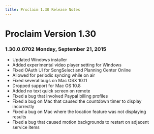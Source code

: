 ```yaml
---
title: Proclaim 1.30 Release Notes
---
```


# Proclaim Version 1.30

### 1.30.0.0702 Monday, September 21, 2015
* Updated Windows installer
* Added experimental video player setting for Windows
* Fixed OAuth UI for SongSelect and Planning Center Online
* Allowed for periodic syncing while on air
* Fixed several bugs on Mac OSX 10.11
* Dropped support for Mac OS 10.8
* Added no text quick screen on remote
* Fixed a bug that involved Paypal billing profiles
* Fixed a bug on Mac that caused the countdown timer to display incorrectly
* Fixed a bug on Mac where the location feature was not displaying results
* Fixed a bug that caused motion backgrounds to restart on adjacent service items
